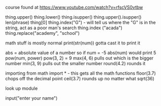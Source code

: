 course found at https://www.youtube.com/watch?v=rfscVS0vtbw

thing.upper()
thing.lower()
thing.isupper()
thing.upper().isupper()
len(phrase)
thing[0]
thing.index("G") - will tell us where the "G" is in the string, act as a poor man's search
thing.index ("acada")
thing.replace("academy", "school")

math stuff is mostly normal
print(str(num)) gotta cast it to print it

abs = absolute value of a number
so if num = -5
abs(num)
would print 5
pow(num, power)
pow(3, 2) = 9
max(4, 6)  pulls out which is the bigger number
min(3, 9) pulls out the smaller number
round(4.2) rounds it

importing
from math import * - this gets all the math functions
floor(3.7) chops off the decimal point
ceil(3.7) rounds up no matter what
sqrt(36)

look up module


input("enter your name")

